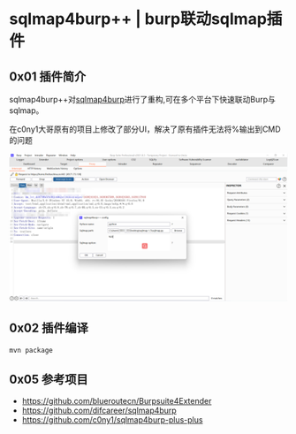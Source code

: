 # sqlmap4burp++ | burp联动sqlmap插件
## 0x01 插件简介
sqlmap4burp++对[sqlmap4burp](https://github.com/difcareer/sqlmap4burp)进行了重构,可在多个平台下快速联动Burp与sqlmap。

在c0ny1大哥原有的项目上修改了部分UI，解决了原有插件无法将%输出到CMD的问题

![image-20211215193559759](https://raw.githubusercontent.com/Classic741/sqlmap4burp-puls-C/main/doc/image-20211215193559759.png)

## 0x02 插件编译

```
mvn package
```

## 0x05 参考项目
* https://github.com/blueroutecn/Burpsuite4Extender
* https://github.com/difcareer/sqlmap4burp
* https://github.com/c0ny1/sqlmap4burp-plus-plus

